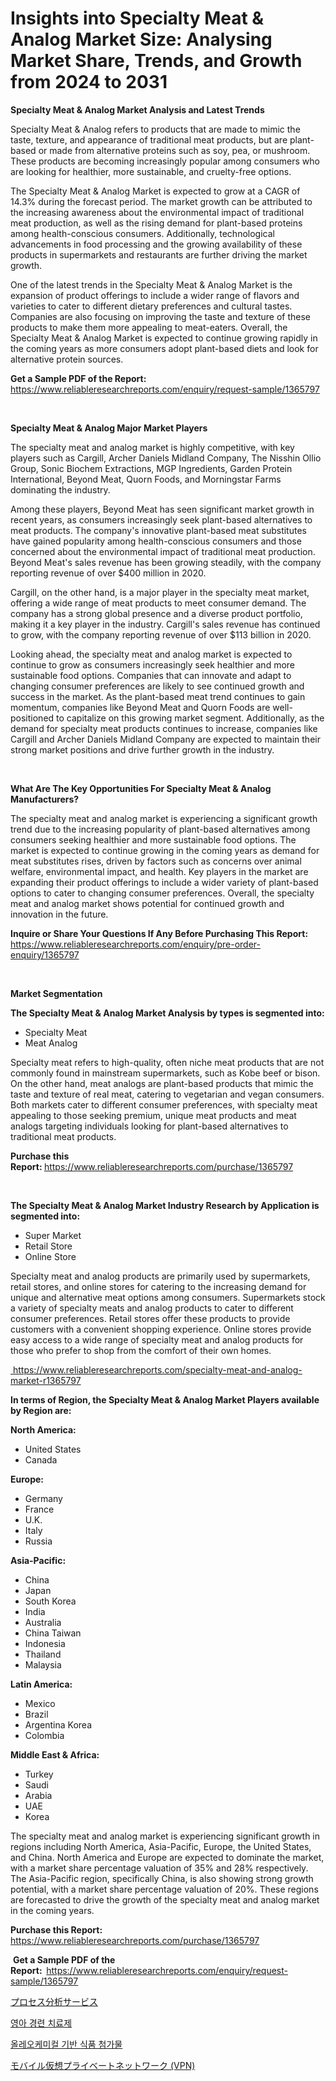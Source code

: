 <p><h1>Insights into Specialty Meat & Analog Market Size: Analysing Market Share, Trends, and Growth from 2024 to 2031</h1></p><p><strong>Specialty Meat & Analog Market Analysis and Latest Trends</strong></p>
<p><p>Specialty Meat & Analog refers to products that are made to mimic the taste, texture, and appearance of traditional meat products, but are plant-based or made from alternative proteins such as soy, pea, or mushroom. These products are becoming increasingly popular among consumers who are looking for healthier, more sustainable, and cruelty-free options.</p><p>The Specialty Meat & Analog Market is expected to grow at a CAGR of 14.3% during the forecast period. The market growth can be attributed to the increasing awareness about the environmental impact of traditional meat production, as well as the rising demand for plant-based proteins among health-conscious consumers. Additionally, technological advancements in food processing and the growing availability of these products in supermarkets and restaurants are further driving the market growth.</p><p>One of the latest trends in the Specialty Meat & Analog Market is the expansion of product offerings to include a wider range of flavors and varieties to cater to different dietary preferences and cultural tastes. Companies are also focusing on improving the taste and texture of these products to make them more appealing to meat-eaters. Overall, the Specialty Meat & Analog Market is expected to continue growing rapidly in the coming years as more consumers adopt plant-based diets and look for alternative protein sources.</p></p>
<p><strong>Get a Sample PDF of the Report:&nbsp;</strong> <a href="https://www.reliableresearchreports.com/enquiry/request-sample/1365797">https://www.reliableresearchreports.com/enquiry/request-sample/1365797</a></p>
<p>&nbsp;</p>
<p><strong>Specialty Meat & Analog Major Market Players</strong></p>
<p><p>The specialty meat and analog market is highly competitive, with key players such as Cargill, Archer Daniels Midland Company, The Nisshin Ollio Group, Sonic Biochem Extractions, MGP Ingredients, Garden Protein International, Beyond Meat, Quorn Foods, and Morningstar Farms dominating the industry. </p><p>Among these players, Beyond Meat has seen significant market growth in recent years, as consumers increasingly seek plant-based alternatives to meat products. The company's innovative plant-based meat substitutes have gained popularity among health-conscious consumers and those concerned about the environmental impact of traditional meat production. Beyond Meat's sales revenue has been growing steadily, with the company reporting revenue of over $400 million in 2020.</p><p>Cargill, on the other hand, is a major player in the specialty meat market, offering a wide range of meat products to meet consumer demand. The company has a strong global presence and a diverse product portfolio, making it a key player in the industry. Cargill's sales revenue has continued to grow, with the company reporting revenue of over $113 billion in 2020.</p><p>Looking ahead, the specialty meat and analog market is expected to continue to grow as consumers increasingly seek healthier and more sustainable food options. Companies that can innovate and adapt to changing consumer preferences are likely to see continued growth and success in the market. As the plant-based meat trend continues to gain momentum, companies like Beyond Meat and Quorn Foods are well-positioned to capitalize on this growing market segment. Additionally, as the demand for specialty meat products continues to increase, companies like Cargill and Archer Daniels Midland Company are expected to maintain their strong market positions and drive further growth in the industry.</p></p>
<p>&nbsp;</p>
<p><strong>What Are The Key Opportunities For Specialty Meat & Analog Manufacturers?</strong></p>
<p><p>The specialty meat and analog market is experiencing a significant growth trend due to the increasing popularity of plant-based alternatives among consumers seeking healthier and more sustainable food options. The market is expected to continue growing in the coming years as demand for meat substitutes rises, driven by factors such as concerns over animal welfare, environmental impact, and health. Key players in the market are expanding their product offerings to include a wider variety of plant-based options to cater to changing consumer preferences. Overall, the specialty meat and analog market shows potential for continued growth and innovation in the future.</p></p>
<p><strong>Inquire or Share Your Questions If Any Before Purchasing This Report:</strong> <a href="https://www.reliableresearchreports.com/enquiry/pre-order-enquiry/1365797">https://www.reliableresearchreports.com/enquiry/pre-order-enquiry/1365797</a></p>
<p>&nbsp;</p>
<p><strong>Market Segmentation</strong></p>
<p><strong>The Specialty Meat & Analog Market Analysis by types is segmented into:</strong></p>
<p><ul><li>Specialty Meat</li><li>Meat Analog</li></ul></p>
<p><p>Specialty meat refers to high-quality, often niche meat products that are not commonly found in mainstream supermarkets, such as Kobe beef or bison. On the other hand, meat analogs are plant-based products that mimic the taste and texture of real meat, catering to vegetarian and vegan consumers. Both markets cater to different consumer preferences, with specialty meat appealing to those seeking premium, unique meat products and meat analogs targeting individuals looking for plant-based alternatives to traditional meat products.</p></p>
<p><strong>Purchase this Report:&nbsp;</strong><a href="https://www.reliableresearchreports.com/purchase/1365797">https://www.reliableresearchreports.com/purchase/1365797</a></p>
<p>&nbsp;</p>
<p><strong>The Specialty Meat & Analog Market Industry Research by Application is segmented into:</strong></p>
<p><ul><li>Super Market</li><li>Retail Store</li><li>Online Store</li></ul></p>
<p><p>Specialty meat and analog products are primarily used by supermarkets, retail stores, and online stores for catering to the increasing demand for unique and alternative meat options among consumers. Supermarkets stock a variety of specialty meats and analog products to cater to different consumer preferences. Retail stores offer these products to provide customers with a convenient shopping experience. Online stores provide easy access to a wide range of specialty meat and analog products for those who prefer to shop from the comfort of their own homes.</p></p>
<p><a href="https://www.reliableresearchreports.com/specialty-meat-and-analog-market-r1365797">&nbsp;https://www.reliableresearchreports.com/specialty-meat-and-analog-market-r1365797</a></p>
<p><strong>In terms of Region, the Specialty Meat & Analog Market Players available by Region are:</strong></p>
<p>
    <p> <strong> North America: </strong>
        <ul>
            <li>United States</li>
            <li>Canada</li>
        </ul>
        </p> 
    <p> <strong> Europe: </strong>
        <ul>
            <li>Germany</li>
            <li>France</li>
            <li>U.K.</li>
            <li>Italy</li>
            <li>Russia</li>
        </ul>
        </p> 
    <p> <strong> Asia-Pacific: </strong>
        <ul>
            <li>China</li>
            <li>Japan</li>
            <li>South Korea</li>
            <li>India</li>
            <li>Australia</li>
            <li>China Taiwan</li>
            <li>Indonesia</li>
            <li>Thailand</li>
            <li>Malaysia</li>
        </ul>
        </p> 
    <p> <strong> Latin America: </strong>
        <ul>
            <li>Mexico</li>
            <li>Brazil</li>
            <li>Argentina Korea</li>
            <li>Colombia</li>
        </ul>
        </p> 
    <p> <strong> Middle East & Africa: </strong>
        <ul>
            <li>Turkey</li>
            <li>Saudi</li>
            <li>Arabia</li>
            <li>UAE</li>
            <li>Korea</li>
        </ul>
    </p>
    </p>
<p><p>The specialty meat and analog market is experiencing significant growth in regions including North America, Asia-Pacific, Europe, the United States, and China. North America and Europe are expected to dominate the market, with a market share percentage valuation of 35% and 28% respectively. The Asia-Pacific region, specifically China, is also showing strong growth potential, with a market share percentage valuation of 20%. These regions are forecasted to drive the growth of the specialty meat and analog market in the coming years.</p></p>
<p><strong>Purchase this Report: </strong><a href="https://www.reliableresearchreports.com/purchase/1365797">https://www.reliableresearchreports.com/purchase/1365797</a></p>
<p>&nbsp;<strong>Get a Sample PDF of the Report:&nbsp;&nbsp;</strong><a href="https://www.reliableresearchreports.com/enquiry/request-sample/1365797">https://www.reliableresearchreports.com/enquiry/request-sample/1365797</a></p>
<p><strong></strong></p>
<p><p><a href="https://medium.com/@reannakling/%E3%83%97%E3%83%AD%E3%82%BB%E3%82%B9%E5%88%86%E6%9E%90%E3%82%B5%E3%83%BC%E3%83%93%E3%82%B9%E5%B8%82%E5%A0%B4-2031%E5%B9%B4%E3%81%BE%E3%81%A7%E3%81%AE%E6%88%90%E5%8A%9F%E3%81%99%E3%82%8B%E3%83%93%E3%82%B8%E3%83%8D%E3%82%B9%E6%88%A6%E7%95%A5%E3%81%AE%E9%8D%B5-d8e271fa9a10">プロセス分析サービス</a></p><p><a href="https://medium.com/@edaunhshhs/%EC%98%81%EC%95%84-%EA%B2%BD%EB%A0%A8-%EC%B9%98%EB%A3%8C-%EC%8B%9C%EC%9E%A5-%EB%B6%84%EC%84%9D-%EB%B0%8F-2024%EB%85%84%EB%B6%80%ED%84%B0-2031%EB%85%84%EA%B9%8C%EC%A7%80%EC%9D%98-%EC%98%88%EC%B8%A1-%EA%B7%9C%EB%AA%A8-daecb446ad21">영아 경련 치료제</a></p><p><a href="https://medium.com/@cezarymarciniak2022/%EC%A7%80%EB%B0%A9%ED%99%94%ED%95%99%EA%B8%B0%EB%B0%98-%EC%8B%9D%ED%92%88-%EC%B2%A8%EA%B0%80%EB%AC%BC-%EC%8B%9C%EC%9E%A5-%EB%B6%84%EC%84%9D-%EA%B8%80%EB%A1%9C%EB%B2%8C-%EC%82%B0%EC%97%85-%EC%A0%84%EB%A7%9D-%EB%B0%8F-%EC%98%88%EC%B8%A1-2024-2031-c8d2e8055476">올레오케미컬 기반 식품 첨가물</a></p><p><a href="https://medium.com/@munroco657/%E3%83%A2%E3%83%90%E3%82%A4%E3%83%AB%E3%83%90%E3%83%BC%E3%83%81%E3%83%A3%E3%83%AB%E3%83%97%E3%83%A9%E3%82%A4%E3%83%99%E3%83%BC%E3%83%88%E3%83%8D%E3%83%83%E3%83%88%E3%83%AF%E3%83%BC%E3%82%AF-vpn-%E3%81%AE%E5%B8%82%E5%A0%B4%E3%82%B7%E3%82%A7%E3%82%A2%E3%81%AE%E9%80%B2%E5%8C%96%E3%81%A8%E5%B8%82%E5%A0%B4%E6%88%90%E9%95%B7%E3%83%88%E3%83%AC%E3%83%B3%E3%83%892024%E5%B9%B4%E3%81%8B%E3%82%892031%E5%B9%B4%E3%81%BE%E3%81%A7-ec654f074baf">モバイル仮想プライベートネットワーク (VPN)</a></p></p>